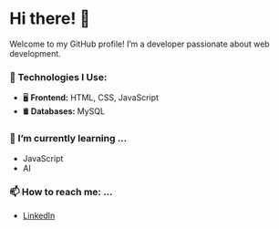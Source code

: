 # Hi there! 👋
Welcome to my GitHub profile! I’m a developer passionate about web development.


### 🔧 Technologies I Use:
- 🖥️ **Frontend:** HTML, CSS, JavaScript
- 🛢️ **Databases:** MySQL

### 🚀 I’m currently learning ...
- JavaScript
- AI

### 📫 How to reach me: ...
- [LinkedIn](https://www.linkedin.com/in/ahmed-ibrahim-807258243/)

<!--
**Ah-Ibrahim/Ah-Ibrahim** is a ✨ _special_ ✨ repository because its `README.md` (this file) appears on your GitHub profile.

Here are some ideas to get you started:

- 🔭 I’m currently working on ...
- 🌱 I’m currently learning ...
- 👯 I’m looking to collaborate on ...
- 🤔 I’m looking for help with ...
- 💬 Ask me about ...
- 📫 How to reach me: ...
- 😄 Pronouns: ...
- ⚡ Fun fact: ...
-->
